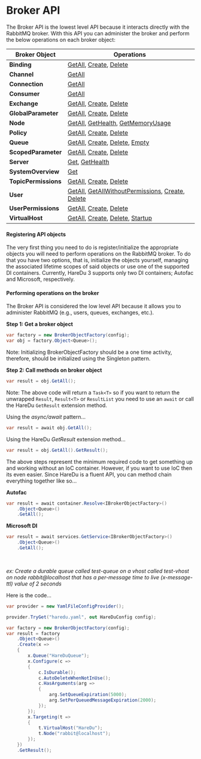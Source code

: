 # Broker API

The Broker API is the lowest level API because it interacts directly with the RabbitMQ broker. With this API you can administer the broker and perform the below operations on each broker object:

| Broker Object | Operations |
|---| --- |
| **Binding** | [GetAll](https://github.com/ahives/HareDu1/blob/master/docs/deprecated/binding-get.md), [Create](https://github.com/ahives/HareDu1/blob/master/docs/deprecated/binding-create.md), [Delete](https://github.com/ahives/HareDu1/blob/master/docs/deprecated/binding-delete.md) |
| **Channel** | [GetAll](https://github.com/ahives/HareDu1/blob/master/docs/deprecated/channel-get.md) |
| **Connection** | [GetAll](https://github.com/ahives/HareDu1/blob/master/docs/deprecated/connection-get.md) |
| **Consumer** | [GetAll](https://github.com/ahives/HareDu1/blob/master/docs/deprecated/consumer-get.md) |
| **Exchange** | [GetAll](https://github.com/ahives/HareDu1/blob/master/docs/deprecated/exchange-get.md), [Create](https://github.com/ahives/HareDu1/blob/master/docs/deprecated/exchange-create.md), [Delete](https://github.com/ahives/HareDu1/blob/master/docs/deprecated/exchange-delete.md) |
| **GlobalParameter** | [GetAll](https://github.com/ahives/HareDu1/blob/master/docs/global-parameter-get.md), [Create](https://github.com/ahives/HareDu1/blob/master/docs/global-parameter-create.md), [Delete](https://github.com/ahives/HareDu1/blob/master/docs/global-parameter-delete.md) |
| **Node** | [GetAll](https://github.com/ahives/HareDu1/blob/master/docs/deprecated/node-get.md), [GetHealth](https://github.com/ahives/HareDu1/blob/master/docs/deprecated/node-health.md), [GetMemoryUsage](https://github.com/ahives/HareDu1/blob/master/docs/deprecated/node-memory-get.md) |
| **Policy** | [GetAll](https://github.com/ahives/HareDu1/blob/master/docs/deprecated/policy-get.md), [Create](https://github.com/ahives/HareDu1/blob/master/docs/deprecated/policy-create.md), [Delete](https://github.com/ahives/HareDu1/blob/master/docs/deprecated/policy-delete.md) |
| **Queue** | [GetAll](https://github.com/ahives/HareDu1/blob/master/docs/deprecated/queue-get.md), [Create](https://github.com/ahives/HareDu1/blob/master/docs/deprecated/queue-create.md), [Delete](https://github.com/ahives/HareDu1/blob/master/docs/deprecated/queue-delete.md), [Empty](https://github.com/ahives/HareDu1/blob/master/docs/deprecated/queue-empty.md) |
| **ScopedParameter** | [GetAll](https://github.com/ahives/HareDu1/blob/master/docs/deprecated/scoped-parameter-get.md), [Create](https://github.com/ahives/HareDu1/blob/master/docs/deprecated/scoped-parameter-create.md), [Delete](https://github.com/ahives/HareDu1/blob/master/docs/deprecated/scoped-parameter-delete.md) |
| **Server**  | [Get](https://github.com/ahives/HareDu1/blob/master/docs/deprecated/server-get.md), [GetHealth](https://github.com/ahives/HareDu1/blob/master/docs/deprecated/server-health.md) |
| **SystemOverview** | [Get](https://github.com/ahives/HareDu1/blob/master/docs/deprecated/system-overview-get.md) |
| **TopicPermissions** | [GetAll](https://github.com/ahives/HareDu1/blob/master/docs/deprecated/topic-permissions-get.md), [Create](https://github.com/ahives/HareDu1/blob/master/docs/deprecated/topic-permissions-create.md), [Delete](https://github.com/ahives/HareDu1/blob/master/docs/deprecated/topic-permissions-delete.md) |
| **User** | [GetAll](https://github.com/ahives/HareDu1/blob/master/docs/deprecated/user-get.md), [GetAllWithoutPermissions](https://github.com/ahives/HareDu1/blob/master/docs/deprecated/user-get-without-permissions.md), [Create](https://github.com/ahives/HareDu1/blob/master/docs/deprecated/user-create.md), [Delete](https://github.com/ahives/HareDu1/blob/master/docs/deprecated/user-delete.md) |
| **UserPermissions** | [GetAll](https://github.com/ahives/HareDu1/blob/master/docs/deprecated/user-permissions-get.md), [Create](https://github.com/ahives/HareDu1/blob/master/docs/deprecated/user-permissions-create.md), [Delete](https://github.com/ahives/HareDu1/blob/master/docs/deprecated/user-permissions-delete.md) |
| **VirtualHost** | [GetAll](https://github.com/ahives/HareDu1/blob/master/docs/deprecated/vhost-get.md), [Create](https://github.com/ahives/HareDu1/blob/master/docs/deprecated/vhost-create.md), [Delete](https://github.com/ahives/HareDu1/blob/master/docs/deprecated/vhost-delete.md), [Startup](https://github.com/ahives/HareDu1/blob/master/docs/deprecated/vhost-startup.md) |

#### Registering API objects
The very first thing you need to do is register/initialize the appropriate objects you will need to perform operations on the RabbitMQ broker. To do that you have two options, that is, initialize the objects yourself, managing the associated lifetime scopes of said objects or use one of the supported DI containers. Currently, HareDu 3 supports only two DI containers; Autofac and Microsoft, respectively.

#### Performing operations on the broker
The Broker API is considered the low level API because it allows you to administer RabbitMQ (e.g., users, queues, exchanges, etc.).

**Step 1: Get a broker object**
```c#
var factory = new BrokerObjectFactory(config);
var obj = factory.Object<Queue>();
```
Note: Initializing BrokerObjectFactory should be a one time activity, therefore, should be initialized using the Singleton pattern.

**Step 2: Call methods on broker object**
```c#
var result = obj.GetAll();
```

Note: The above code will return a `Task<T>` so if you want to return the unwrapped ```Result```, ```Result<T>``` or ```ResultList``` you need to use an ```await``` or call the HareDu ```GetResult``` extension method.

Using the *async/await* pattern...
```c#
var result = await obj.GetAll();
```

Using the HareDu *GetResult* extension method...
```c#
var result = obj.GetAll().GetResult();
```

The above steps represent the minimum required code to get something up and working without an IoC container. However, if you want to use IoC then its even easier. Since HareDu is a fluent API, you can method chain everything together like so...

**Autofac**
```c#
var result = await container.Resolve<IBrokerObjectFactory>()
    .Object<Queue>()
    .GetAll();
```

**Microsoft DI**
```c#
var result = await services.GetService<IBrokerObjectFactory>()
    .Object<Queue>()
    .GetAll();
```

<br>

*ex: Create a durable queue called *test-queue* on a vhost called *test-vhost* on node *rabbit@localhost* that has a per-message time to live (x-message-ttl) value of 2 seconds*

Here is the code...

```c#
var provider = new YamlFileConfigProvider();

provider.TryGet("haredu.yaml", out HareDuConfig config);

var factory = new BrokerObjectFactory(config);
var result = factory
    .Object<Queue>()
    .Create(x =>
    {
        x.Queue("HareDuQueue");
        x.Configure(c =>
        {
            c.IsDurable();
            c.AutoDeleteWhenNotInUse();
            c.HasArguments(arg =>
            {
                arg.SetQueueExpiration(5000);
                arg.SetPerQueuedMessageExpiration(2000);
            });
        });
        x.Targeting(t =>
        {
            t.VirtualHost("HareDu");
            t.Node("rabbit@localhost");
        });
    })
    .GetResult();
```
